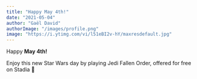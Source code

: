 ```yaml
---
title: "Happy May 4th!"
date: "2021-05-04"
author: "Gaël David"
authorImage: "/images/profile.png"
image: "https://i.ytimg.com/vi/l51eBI2v-hY/maxresdefault.jpg"
---
```


Happy **May 4th!**

Enjoy this new Star Wars day by playing Jedi Fallen Order, offered for free on Stadia 🌟
